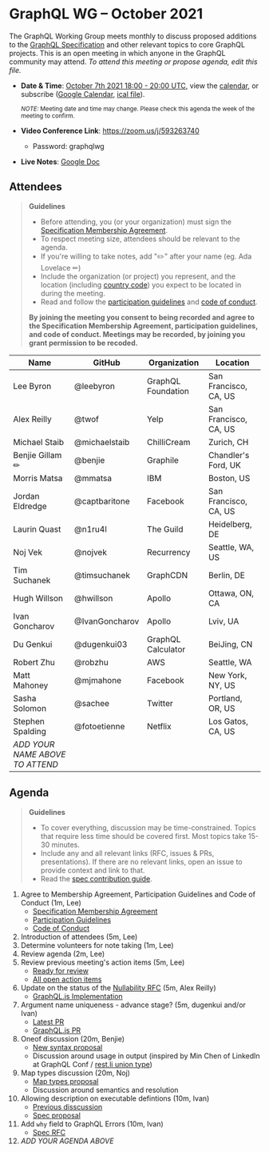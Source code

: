 # GraphQL WG – October 2021

The GraphQL Working Group meets monthly to discuss proposed additions to the
[GraphQL Specification](https://github.com/graphql/graphql-spec) and other
relevant topics to core GraphQL projects. This is an open meeting in which
anyone in the GraphQL community may attend. *To attend this meeting or propose
agenda, edit this file.*

- **Date & Time**: [October 7th 2021 18:00 - 20:00 UTC](https://www.timeanddate.com/worldclock/meetingdetails.html?year=2021&month=10&day=7&hour=18&min=0&sec=0&p1=224&p2=179&p3=136&p4=268&p5=367&p6=438&p7=240&iv=0), view the [calendar](https://calendar.google.com/calendar/embed?src=linuxfoundation.org_ik79t9uuj2p32i3r203dgv5mo8%40group.calendar.google.com), or subscribe ([Google Calendar](https://calendar.google.com/calendar?cid=bGludXhmb3VuZGF0aW9uLm9yZ19pazc5dDl1dWoycDMyaTNyMjAzZGd2NW1vOEBncm91cC5jYWxlbmRhci5nb29nbGUuY29t), [ical file](https://calendar.google.com/calendar/ical/linuxfoundation.org_ik79t9uuj2p32i3r203dgv5mo8%40group.calendar.google.com/public/basic.ics)).

  <small>*NOTE:* Meeting date and time may change. Please check this agenda the week of the meeting to confirm.</small>
- **Video Conference Link**: https://zoom.us/j/593263740
  - Password: graphqlwg
- **Live Notes**: [Google Doc](https://docs.google.com/document/d/1A3npMe0hrPYESKKIEHUr7zlaJffM4b8EDJ682SwLQf8/edit?usp=sharing)


## Attendees

> **Guidelines**
> - Before attending, you (or your organization) must sign the [Specification Membership Agreement](https://github.com/graphql/foundation).
> - To respect meeting size, attendees should be relevant to the agenda.
> - If you're willing to take notes, add "✏️" after your name (eg. Ada Lovelace ✏)
> - Include the organization (or project) you represent, and the location (including [country code](https://en.wikipedia.org/wiki/List_of_ISO_3166_country_codes#Current_ISO_3166_country_codes)) you expect to be located in during the meeting.
> - Read and follow the [participation guidelines](https://github.com/graphql/graphql-wg#participation-guidelines) and [code of conduct](https://github.com/graphql/foundation/blob/master/CODE-OF-CONDUCT.md).
>
> **By joining the meeting you consent to being recorded and agree to the Specification Membership Agreement, participation guidelines, and code of conduct. Meetings may be recorded, by joining you grant permission to be recoded.**

| Name               | GitHub          | Organization       | Location
| ------------------ | --------------- | ------------------ | ------------------
| Lee Byron          | @leebyron       | GraphQL Foundation | San Francisco, CA, US
| Alex Reilly        | @twof           | Yelp               | San Francisco, CA, US 
| Michael Staib      | @michaelstaib   | ChilliCream        | Zurich, CH
| Benjie Gillam ✏    | @benjie         | Graphile           | Chandler's Ford, UK
| Morris Matsa       | @mmatsa         | IBM                | Boston, US
| Jordan Eldredge    | @captbaritone   | Facebook           | San Francisco, CA, US
| Laurin Quast       | @n1ru4l         | The Guild          | Heidelberg, DE
| Noj Vek            | @nojvek         | Recurrency         | Seattle, WA, US
| Tim Suchanek       | @timsuchanek    | GraphCDN           | Berlin, DE
| Hugh Willson       | @hwillson       | Apollo             | Ottawa, ON, CA
| Ivan Goncharov     | @IvanGoncharov  | Apollo             | Lviv, UA
| Du Genkui          | @dugenkui03     | GraphQL Calculator | BeiJing, CN
| Robert Zhu         | @robzhu         | AWS                | Seattle, WA
| Matt Mahoney       | @mjmahone       | Facebook           | New York, NY, US
| Sasha Solomon      | @sachee         | Twitter            | Portland, OR, US
| Stephen Spalding   | @fotoetienne    | Netflix            | Los Gatos, CA, US
| *ADD YOUR NAME ABOVE TO ATTEND*


## Agenda

> **Guidelines**
> - To cover everything, discussion may be time-constrained. Topics that require less time should be covered first. Most topics take 15-30 minutes.
> - Include any and all relevant links (RFC, issues & PRs, presentations). If there are no relevant links, open an issue to provide context and link to that.
> - Read the [spec contribution guide](https://github.com/graphql/graphql-spec/blob/master/CONTRIBUTING.md).

<!--

Example agenda item:

1. Discuss moving the subscriptions proposal to stage 2 (30m, Lee)
   - [Subscriptions RFC](link.to/the-relevant/pr-or-issue-or-doc)
   - [GraphQL.js PR](github.link/to/the/project/pr)
   - [Another Relevant Link](youre.getting/the-idea.now)

-->

1. Agree to Membership Agreement, Participation Guidelines and Code of Conduct (1m, Lee)
   - [Specification Membership Agreement](https://github.com/graphql/foundation)
   - [Participation Guidelines](https://github.com/graphql/graphql-wg#participation-guidelines)
   - [Code of Conduct](https://github.com/graphql/foundation/blob/master/CODE-OF-CONDUCT.md)
1. Introduction of attendees (5m, Lee)
1. Determine volunteers for note taking (1m, Lee)
1. Review agenda (2m, Lee)
1. Review previous meeting's action items (5m, Lee)
   - [Ready for review](https://github.com/graphql/graphql-wg/issues?q=is%3Aissue+is%3Aopen+label%3A%22Ready+for+review+%F0%9F%99%8C%22+sort%3Aupdated-desc)
   - [All open action items](https://github.com/graphql/graphql-wg/issues?q=is%3Aissue+is%3Aopen+label%3A%22Action+item+%3Aclapper%3A%22+sort%3Aupdated-desc)
1. Update on the status of the [Nullability RFC](https://github.com/graphql/graphql-wg/issues/694) (5m, Alex Reilly)
   - [GraphQL.js Implementation](https://github.com/graphql/graphql-js/pull/3281)
1. Argument name uniqueness - advance stage? (5m, dugenkui and/or Ivan)
   - [Latest PR](https://github.com/graphql/graphql-spec/pull/891)
   - [GraphQL.js PR](https://github.com/graphql/graphql-js/pull/3208)
1. Oneof discussion (20m, Benjie)
   - [New syntax proposal](https://github.com/graphql/graphql-spec/pull/825#issuecomment-931096433)
   - Discussion around usage in output (inspired by Min Chen of LinkedIn at GraphQL Conf / [rest.li union type](https://linkedin.github.io/rest.li/pdl_schema#union-type))
1. Map types discussion (20m, Noj)
   - [Map types proposal](https://github.com/graphql/graphql-spec/pull/888)
   - Discussion around semantics and resolution
1. Allowing description on executable defintions (10m, Ivan)
   - [Previous disscussion](https://github.com/graphql/graphql-wg/blob/main/notes/2021-04-01.md#adding-descriptions-to-queries-and-fragments-ivan)
   - [Spec proposal](https://github.com/graphql/graphql-spec/pull/892)
1. Add `why` field to GraphQL Errors (10m, Ivan)
   - [Spec RFC](https://github.com/graphql/graphql-spec/issues/893)
1. *ADD YOUR AGENDA ABOVE*
